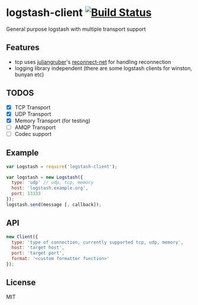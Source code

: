 # logstash-client [![Build Status](https://travis-ci.org/purposeindustries/node-logstash-client.svg)](https://travis-ci.org/purposeindustries/node-logstash-client)

General purpose logstash with multiple transport support

## Features

* tcp uses [juliangruber](https://github.com/juliangruber)'s [reconnect-net](https://github.com/juliangruber/reconnect-net) for handling reconnection
* logging library independent (there are some logstash clients for winston, bunyan etc)

## TODOS

* [x] TCP Transport
* [x] UDP Transport
* [x] Memory Transport (for testing)
* [ ] AMQP Transport
* [ ] Codec support

## Example

```js
var Logstash = require('logstash-client');

var logstash = new Logstash({
  type: 'udp' // udp, tcp, memory
  host: 'logstash.example.org',
  port: 13333
});
logstash.send(message [, callback]);
``` 

## API

```js
new Client({
  type: 'type of connection, currently supported tcp, udp, memory',
  host: 'target host',
  port: 'target port',
  format: '<custom formatter function>'
});
```
## License

MIT